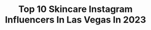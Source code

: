 ---
title: Top 10 Skincare Instagram Influencers In Las Vegas In 2023
description: >-
  Find top skincare Instagram influencers in Las Vegas in 2023. Most popular hashtags: #skincare #fashion #beauty #lasvegas.
platform: Instagram
hits: 49
text_top: See the top-rated Instagram influencers on inBeat.
text_bottom: Our platform holds 49 Instagram influencers like this in Las Vegas, United States for you to work with.
profiles:
  - username: "haareozawa"
    fullname: >-
      Krystal💖
    bio: >-
      📍Las Vegas Skincare and Fashion 💓 I have a shop 🧶 @kawaiiknitties 2nd Grade 👩🏻‍🏫 🇯🇵 @ha.a.re Use my code “KRYSTAL94” on your YesStyle Order:
    location: "United States"
    followers: 2983
    engagement: 1743
    commentsToLikes: 0.041451
    id: ck8ta89qrqtfb0j780xtji2ye
    verified: false
    hashtags: "#crueltyfree, #onegiamfam, #beautybloggers, #bioggerstyles"
  - username: "skincarestandard"
    fullname: >-
      Rachael
    bio: >-
      🇺🇸🇨🇳 skincare + beauty enthusiast in las vegas ✨ inquiries: rachaelfuss@a3artistsagency.com blog, routine, discounts 👇🏻
    location: "United States"
    followers: 36907
    engagement: 210
    commentsToLikes: 0.146909
    id: ck0vv9cc8o4gw0i19mly65dj9
    verified: false
    hashtags: "#bobbibrown, #revolvesummer, #siopartner, #siobeauty"
  - username: "kaylovesu"
    fullname: >-
      Kelly Love
    bio: >-
      🌍 Wanderer 🦁 Passionate 🌺 Health & Fitness
    location: "United States"
    followers: 53629
    engagement: 184
    commentsToLikes: 0.044458
    id: ck14keb2jp3sl0i19rf5wk8dw
    verified: false
    hashtags: "#sunkissed, #getfunky, #florida, #happy"
  - username: "itsam0re"
    fullname: >-
      Beauty Videos
    bio: >-
      💄Makeup Inspo • Glowy Skincare • Natural Hair 📧 amore.lasvegas@gmail.com 🛍 ⬇️Beauty Favorites & coupon codes
    location: "United States"
    followers: 13324
    engagement: 56
    commentsToLikes: 0.140615
    id: ck55olhmn8lhe0i11qc6th3oh
    verified: false
    hashtags: "#minutemakeup, #makeupforbeginners, #giftedbyipsy, #danessamyricks"
  - username: "zamoraeunice"
    fullname: >-
      Eunice Zamora ✨
    bio: >-
      Beauty & Skincare Blogger 💕 Motherhood 🤱🏻 📲Content Creator 💻 Co-Founder of @soylatinaoficial 📍Las Vegas Business Inquiries 📩zamoraeunice@yahoo.com
    location: "United States"
    followers: 13134
    engagement: 604
    commentsToLikes: 0.076594
    id: ck0w3hepztf830i19qam0tmom
    verified: false
    hashtags: "#ad, #momblogger, #latina, #cleanser"
  - username: "raquellelynnette"
    fullname: >-
      •ｒａｑｕｅｌｌｅ •
    bio: >-
      Las Vegas 📍 Kewl Mom of ✌🏾 Collabs/PR : raquellelynnette@gmail.com 🤳🏾Tiktok: raquellelynnette 🎥YouTube: raquellelynnette New video 👇🏾
    location: "United States"
    followers: 33137
    engagement: 75
    commentsToLikes: 0.101206
    id: ckf5vkz3joxmd0j23w30nauec
    verified: false
    hashtags: "#vegas, #makeup, #blackgirlluxury, #lakelife"
  - username: "rhoc_emilysimpson"
    fullname: >-
      Emily Simpson
    bio: >-
      RHOC 🍊Ohio born. OC living. Mom. Wife. Attorney Business Inquiries: rhocemilysimpson@gmail.com
    location: "United States"
    followers: 507856
    engagement: 250
    commentsToLikes: 0.025749
    id: ck14ka9n7ojee0i19awjegg5u
    verified: true
    hashtags: "#health, #friends, #family, #fun"
  - username: "makeupbyliraz"
    fullname: >-
      Creator✨Educator✨Artist
    bio: >-
      ✨Building the next generation of influencers ✨Content creator ✨Makeup Educator ✨Fully booked for 2021 ✨Follow @secretmediaco for anything social
    location: "United States"
    followers: 112080
    engagement: 302
    commentsToLikes: 0.135426
    id: ck8sx6vm8gcr60j78tm8otbs4
    verified: false
    hashtags: "#giveawaytime, #pinkaesthetic, #whatcomesfirst, #sulwhasoosociety"
  - username: "_gifted_handzvip"
    fullname: >-
      Pro Grooming
    bio: >-
      Business Consultant Movie Director 🎬 GSU Alum 🎓 CEO of “Gifted Handz VIP” ⚜️La. 🛫 HTX📍 U.S. Air Force Veteran ⬇️ Products, Courses, Services ⬇️
    location: "United States"
    followers: 21622
    engagement: 92
    commentsToLikes: 0.022672
    id: ck5cl4k5ky8fv0i11hhkr69wc
    verified: false
    hashtags: "#houstonbarbers, #redcarpetfresh, #phillybarber, #organic"
  - username: "tracewinningham"
    fullname: >-
      Trace
    bio: >-
      HTX• LA📍 Season 4 @temptationtv Founder: @trace.thebrand LA: @omodelsagency Model • Creator • Boss
    location: "United States"
    followers: 43010
    engagement: 713
    commentsToLikes: 0.015135
    id: ck5zmhyflmlss0i14hjegshe3
    verified: false
    hashtags: "#edikted, #ediktedad, #influencer, #beauty"
---